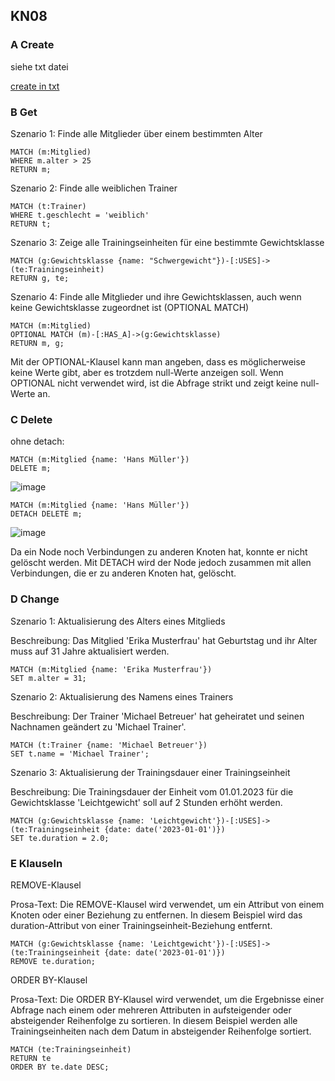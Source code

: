 ## KN08
  
### A Create

siehe txt datei

[create in txt](https://github.com/Noah8820/m165_2024/blob/main/KN08/create.txt)

### B Get

Szenario 1: Finde alle Mitglieder über einem bestimmten Alter

```
MATCH (m:Mitglied)
WHERE m.alter > 25
RETURN m;

```

Szenario 2: Finde alle weiblichen Trainer

```
MATCH (t:Trainer)
WHERE t.geschlecht = 'weiblich'
RETURN t;

```
Szenario 3: Zeige alle Trainingseinheiten für eine bestimmte Gewichtsklasse

```
MATCH (g:Gewichtsklasse {name: "Schwergewicht"})-[:USES]->(te:Trainingseinheit)
RETURN g, te;

```

Szenario 4: Finde alle Mitglieder und ihre Gewichtsklassen, auch wenn keine Gewichtsklasse zugeordnet ist (OPTIONAL MATCH)

```
MATCH (m:Mitglied)
OPTIONAL MATCH (m)-[:HAS_A]->(g:Gewichtsklasse)
RETURN m, g;

```
  
Mit der OPTIONAL-Klausel kann man angeben, dass es möglicherweise keine Werte gibt, aber es trotzdem null-Werte anzeigen soll. Wenn OPTIONAL nicht verwendet wird, ist die Abfrage strikt und zeigt keine null-Werte an.
  
### C Delete

ohne detach:

```
MATCH (m:Mitglied {name: 'Hans Müller'})
DELETE m;

```

![image](https://github.com/Noah8820/m165_2024/assets/113603845/e0a1327c-a17d-49a6-b939-9e4adf31ec7a)


```
MATCH (m:Mitglied {name: 'Hans Müller'})
DETACH DELETE m;
```

![image](https://github.com/Noah8820/m165_2024/assets/113603845/bd502dbc-9d75-4b7b-82b1-0974acc88b21)
  

Da ein Node noch Verbindungen zu anderen Knoten hat, konnte er nicht gelöscht werden. Mit DETACH wird der Node jedoch zusammen mit allen Verbindungen, die er zu anderen Knoten hat, gelöscht.

  
### D Change

Szenario 1: Aktualisierung des Alters eines Mitglieds

Beschreibung:
Das Mitglied 'Erika Musterfrau' hat Geburtstag und ihr Alter muss auf 31 Jahre aktualisiert werden.
  
```
MATCH (m:Mitglied {name: 'Erika Musterfrau'})
SET m.alter = 31;

```
  
Szenario 2: Aktualisierung des Namens eines Trainers
  
Beschreibung:
Der Trainer 'Michael Betreuer' hat geheiratet und seinen Nachnamen geändert zu 'Michael Trainer'.
  
```
MATCH (t:Trainer {name: 'Michael Betreuer'})
SET t.name = 'Michael Trainer';
```
  
Szenario 3: Aktualisierung der Trainingsdauer einer Trainingseinheit
  
Beschreibung:
Die Trainingsdauer der Einheit vom 01.01.2023 für die Gewichtsklasse 'Leichtgewicht' soll auf 2 Stunden erhöht werden.
  
```
MATCH (g:Gewichtsklasse {name: 'Leichtgewicht'})-[:USES]->(te:Trainingseinheit {date: date('2023-01-01')})
SET te.duration = 2.0;
```

### E Klauseln

REMOVE-Klausel

Prosa-Text:
Die REMOVE-Klausel wird verwendet, um ein Attribut von einem Knoten oder einer Beziehung zu entfernen. In diesem Beispiel wird das duration-Attribut von einer Trainingseinheit-Beziehung entfernt.

```
MATCH (g:Gewichtsklasse {name: 'Leichtgewicht'})-[:USES]->(te:Trainingseinheit {date: date('2023-01-01')})
REMOVE te.duration;
```

ORDER BY-Klausel  

Prosa-Text:
Die ORDER BY-Klausel wird verwendet, um die Ergebnisse einer Abfrage nach einem oder mehreren Attributen in aufsteigender oder absteigender Reihenfolge zu sortieren. In diesem Beispiel werden alle Trainingseinheiten nach dem Datum in absteigender Reihenfolge sortiert.

  
```
MATCH (te:Trainingseinheit)
RETURN te
ORDER BY te.date DESC;
```

